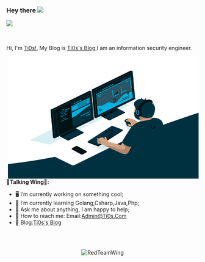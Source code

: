 ### Hey there <img src="https://media.giphy.com/media/hvRJCLFzcasrR4ia7z/giphy.gif" width="25px">

![](https://visitor-badge.glitch.me/badge?page_id=RedTeamWing.RedTeamWing)

<br />

Hi, I'm [Ti0s!](https://www.ti0s.com/), My Blog is [Ti0s's Blog](https://www.ti0s.com),I am an information security engineer.

  <img align="right" alt="GIF" src="https://github.com/RedTeamWing/RedTeamWing/blob/master/code.gif?raw=true" width="500" height="320" />
  
**🤡Talking Wing🤡:**

- 🖥 I’m currently working on something cool;
- 🌱 I’m currently learning Golang,Csharp,Java,Php; 
- 💬 Ask me about anything, I am happy to help;
- 💌 How to reach me: Email:Admin@Ti0s.Com
- 📌 Blog:[Ti0s's Blog](https://www.ti0s.com)


<br/>
<br/>
<p align="center"> <img src="https://github-readme-stats.vercel.app/api?username=XTeam-Wing&show_icons=true&theme=vue" alt="RedTeamWing" />
